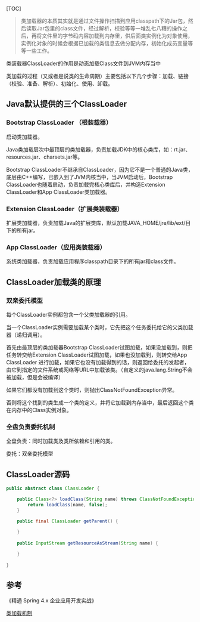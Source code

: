 [TOC]

> 类加载器的本质其实就是通过文件操作扫描到应用classpath下的Jar包，然后读取Jar包里的class文件，经过解析，校验等等一堆乱七八糟的操作之后，再将文件里的字节码内容加载到内存里，供后面类实例化为对象使用，实例化对象的时候会根据已加载的类信息去做分配内存，初始化成员变量等等一些工作。



类装载器ClassLoader的作用是动态加载Class文件到JVM内存当中



类加载的过程（又或者是说类的生命周期）主要包括以下几个步骤：加载、链接（校验、准备、解析）、初始化、使用、卸载。



## Java默认提供的三个ClassLoader

### Bootstrap ClassLoader （根装载器）

启动类加载器。

Java类加载层次中最顶层的类加载器，负责加载JDK中的核心类库，如：rt.jar、resources.jar、charsets.jar等。

Bootstrap ClassLoader不继承自ClassLoader，因为它不是一个普通的Java类，底层由C++编写，已嵌入到了JVM内核当中，当JVM启动后，Bootstrap ClassLoader也随着启动，负责加载完核心类库后，并构造Extension ClassLoader和App ClassLoader类加载器。



### Extension ClassLoader（扩展类装载器）

扩展类加载器，负责加载Java的扩展类库，默认加载JAVA_HOME/jre/lib/ext/目下的所有jar。



### App ClassLoader（应用类装载器）

系统类加载器，负责加载应用程序classpath目录下的所有jar和class文件。



## ClassLoader加载类的原理

### 双亲委托模型

每个ClassLoader实例都包含一个父类加载器的引用。

当一个ClassLoader实例需要加载某个类时，它先把这个任务委托给它的父类加载器（递归调用）。

首先由最顶层的类加载器Bootstrap ClassLoader试图加载，如果没加载到，则把任务转交给Extension ClassLoader试图加载，如果也没加载到，则转交给App ClassLoader 进行加载，如果它也没有加载得到的话，则返回给委托的发起者，由它到指定的文件系统或网络等URL中加载该类。（自定义的java.lang.String不会被加载，但是会被编译）

如果它们都没有加载到这个类时，则抛出ClassNotFoundException异常。

否则将这个找到的类生成一个类的定义，并将它加载到内存当中，最后返回这个类在内存中的Class实例对象。

### 全盘负责委托机制

全盘负责：同时加载类及类所依赖和引用的类。

委托：双亲委托模型





## ClassLoader源码

```java
public abstract class ClassLoader {

    public Class<?> loadClass(String name) throws ClassNotFoundException {
        return loadClass(name, false);
    }  
 
    public final ClassLoader getParent() {

    }
  
    public InputStream getResourceAsStream(String name) {

    }
  
}
```



## 参考

《精通 Spring 4.x 企业应用开发实战》

[类加载机制](https://github.com/CyC2018/CS-Notes/blob/master/notes/Java%20%E8%99%9A%E6%8B%9F%E6%9C%BA.md#%E5%9B%9B%E7%B1%BB%E5%8A%A0%E8%BD%BD%E6%9C%BA%E5%88%B6)